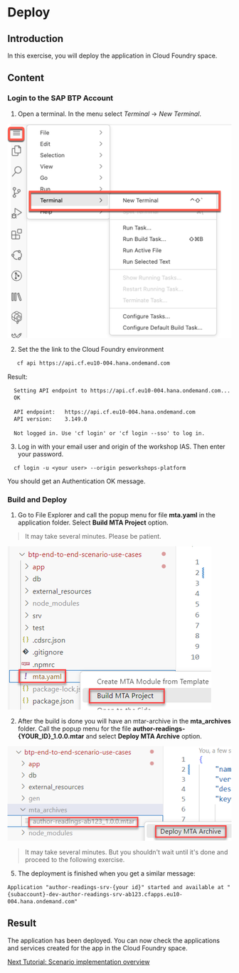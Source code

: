 # Deploy

## Introduction 

In this exercise, you will deploy the application in Cloud Foundry space.

## Content

### Login to the SAP BTP Account

1. Open a terminal. In the menu select *Terminal* &rarr; *New Terminal*.

  ![open terminal](./img/0125-open-terminal.png)

2. Set the the link to the Cloud Foundry environment
 
  ```bash
     cf api https://api.cf.eu10-004.hana.ondemand.com    
  ```
  Result:
  
  ```
    Setting API endpoint to https://api.cf.eu10-004.hana.ondemand.com...
    OK

    API endpoint:   https://api.cf.eu10-004.hana.ondemand.com
    API version:    3.149.0

    Not logged in. Use 'cf login' or 'cf login --sso' to log in.
  ```
  
  

3. Log in with your email user and origin of the workshop IAS. Then enter your password.

  ```
    cf login -u <your user> --origin pesworkshops-platform
  ```
  You should get an Authentication OK message.


### Build and Deploy
1. Go to File Explorer and call the popup menu for file **mta.yaml** in the application folder. Select **Build MTA Project** option.

> It may take several minutes. Please be patient.

  ![Alt text](img/0120-build-mta.png) 

2. After the build is done you will have an mtar-archive in the **mta_archives** folder. Call the popup menu for the file **author-readings-{YOUR_ID}_1.0.0.mtar** and select **Deploy MTA Archive** option.

  ![Alt text](img/0130-deploy-mta-archive.png) 


> It may take several minutes. But you shouldn't wait until it's done and proceed to the following exercise.

5. The deployment is finished when you get a similar message:

~~~log
Application "author-readings-srv-{your id}" started and available at "{subaccount}-dev-author-readings-srv-ab123.cfapps.eu10-004.hana.ondemand.com"
~~~

## Result

The application has been deployed. You can now check the applications and services created for the app in the Cloud Foundry space.

[Next Tutorial: Scenario implementation overview](./overview.md)

